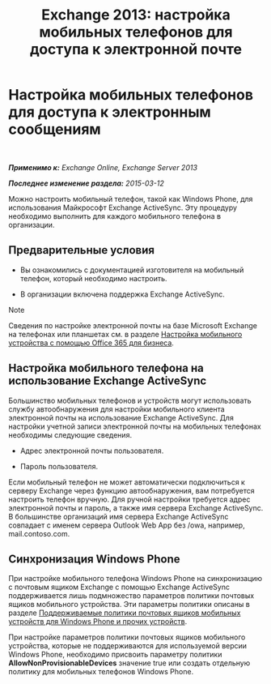 ﻿---
title: 'Exchange 2013: настройка мобильных телефонов для доступа к электронной почте'
TOCTitle: Настройка мобильных телефонов для доступа к электронным сообщениям
ms:assetid: 8d6e2cea-265a-43d9-a074-076f35658436
ms:mtpsurl: https://technet.microsoft.com/ru-ru/library/Bb123704(v=EXCHG.150)
ms:contentKeyID: 52059156
ms.date: 04/30/2018
mtps_version: v=EXCHG.150
ms.translationtype: HT
---

# Настройка мобильных телефонов для доступа к электронным сообщениям

 

_**Применимо к:** Exchange Online, Exchange Server 2013_

_**Последнее изменение раздела:** 2015-03-12_

Можно настроить мобильный телефон, такой как Windows Phone, для использования Майкрософт Exchange ActiveSync. Эту процедуру необходимо выполнить для каждого мобильного телефона в организации.

## Предварительные условия

  - Вы ознакомились с документацией изготовителя на мобильный телефон, который необходимо настроить.

  - В организации включена поддержка Exchange ActiveSync.

> [!NOTE]  
> Сведения по настройке электронной почты на базе Microsoft Exchange на телефонах или планшетах см. в разделе <a href="https://support.office.com/ru-ru/article/set-up-a-mobile-device-using-office-365-for-business-7dabb6cb-0046-40b6-81fe-767e0b1f014f">Настройка мобильного устройства с помощью Office 365 для бизнеса</a>.


## Настройка мобильного телефона на использование Exchange ActiveSync

Большинство мобильных телефонов и устройств могут использовать службу автообнаружения для настройки мобильного клиента электронной почты на использование Exchange ActiveSync. Для настройки учетной записи электронной почты на мобильных телефонах необходимы следующие сведения.

  - Адрес электронной почты пользователя.

  - Пароль пользователя.

Если мобильный телефон не может автоматически подключиться к серверу Exchange через функцию автообнаружения, вам потребуется настроить телефон вручную. Для ручной настройки требуется адрес электронной почты и пароль, а также имя сервера Exchange ActiveSync. В большинстве организаций имя сервера Exchange ActiveSync совпадает с именем сервера Outlook Web App без /owa, например, mail.contoso.com.

## Синхронизация Windows Phone

При настройке мобильного телефона Windows Phone на синхронизацию с почтовым ящиком Exchange с помощью Exchange ActiveSync поддерживается лишь подмножество параметров политики почтовых ящиков мобильного устройства. Эти параметры политики описаны в разделе [Поддерживаемые политики почтовых ящиков мобильных устройств для Windows Phone и прочих устройств](supported-mobile-device-mailbox-policies-for-windows-phones-and-devices-exchange-2013-help.md).

При настройке параметров политики почтовых ящиков мобильного устройства, которые не поддерживаются для используемой версии Windows Phone, необходимо присвоить параметру политики **AllowNonProvisionableDevices** значение true или создать отдельную политику для мобильных телефонов Windows Phone.

